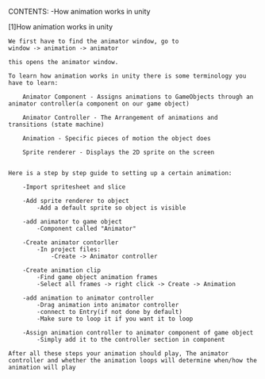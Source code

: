 CONTENTS:
    -How animation works in unity

[1]How animation works in unity

    We first have to find the animator window, go to
    window -> animation -> animator

    this opens the animator window.

    To learn how animation works in unity there is some terminology you have to learn:

        Animator Component - Assigns animations to GameObjects through an animator controller(a component on our game object)

        Animator Controller - The Arrangement of animations and transitions (state machine)

        Animation - Specific pieces of motion the object does

        Sprite renderer - Displays the 2D sprite on the screen

    
    Here is a step by step guide to setting up a certain animation:
        
        -Import spritesheet and slice
        
        -Add sprite renderer to object
            -Add a default sprite so object is visible
        
        -add animator to game object
            -Component called "Animator"
        
        -Create animator contorller
            -In project files:
                -Create -> Animator controller
        
        -Create animation clip
            -Find game object animation frames
            -Select all frames -> right click -> Create -> Animation
        
        -add animation to animator controller
            -Drag animation into animator controller
            -connect to Entry(if not done by default)
            -Make sure to loop it if you want it to loop
        
        -Assign animation controller to animator component of game object
            -Simply add it to the controller section in component
        
    After all these steps your animation should play, The animator controller and whether the animation loops will determine when/how the animation will play
